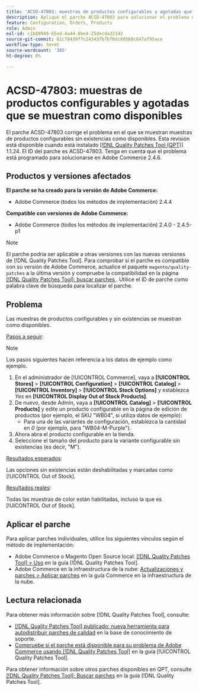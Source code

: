 ```yaml
---
title: 'ACSD-47803: muestras de productos configurables y agotadas que se muestran como disponibles'
description: Aplique el parche ACSD-47803 para solucionar el problema de Adobe Commerce donde las muestras de productos configurables y sin existencias se muestran como disponibles.
feature: Configuration, Orders, Products
role: Admin
exl-id: c1b80949-65ed-4a44-8be4-25decda32142
source-git-commit: 81c78439f7c243437b7b76dc80560c847af95ace
workflow-type: tm+mt
source-wordcount: '385'
ht-degree: 0%

---
```


# ACSD-47803: muestras de productos configurables y agotadas que se muestran como disponibles

El parche ACSD-47803 corrige el problema en el que se muestran muestras de productos configurables sin existencias como disponibles. Esta revisión está disponible cuando está instalado [[!DNL Quality Patches Tool (QPT)]](https://experienceleague.adobe.com/es/docs/commerce-knowledge-base/kb/announcements/commerce-announcements/magento-quality-patches-released-new-tool-to-self-serve-quality-patches) 1.1.24. El ID del parche es ACSD-47803. Tenga en cuenta que el problema está programado para solucionarse en Adobe Commerce 2.4.6.

## Productos y versiones afectados

**El parche se ha creado para la versión de Adobe Commerce:**

* Adobe Commerce (todos los métodos de implementación) 2.4.4

**Compatible con versiones de Adobe Commerce:**

* Adobe Commerce (todos los métodos de implementación) 2.4.0 - 2.4.5-p1

>[!NOTE]
>
>El parche podría ser aplicable a otras versiones con las nuevas versiones de [!DNL Quality Patches Tool]. Para comprobar si el parche es compatible con su versión de Adobe Commerce, actualice el paquete `magento/quality-patches` a la última versión y compruebe la compatibilidad en la página [[!DNL Quality Patches Tool]: buscar parches ](https://experienceleague.adobe.com/tools/commerce-quality-patches/index.html?lang=es). Utilice el ID de parche como palabra clave de búsqueda para localizar el parche.

## Problema

Las muestras de productos configurables y sin existencias se muestran como disponibles.

<u>Pasos a seguir</u>:

>[!NOTE]
>
>Los pasos siguientes hacen referencia a los datos de ejemplo como ejemplo.

1. En el administrador de [!UICONTROL Commerce], vaya a **[!UICONTROL Stores]** > **[!UICONTROL Configuration]** > **[!UICONTROL Catalog]** > **[!UICONTROL Inventory]** > **[!UICONTROL Stock Options]** y establezca *Yes* en **[!UICONTROL Display Out of Stock Products]**.
1. De nuevo, desde Admin, vaya a **[!UICONTROL Catalog]** > **[!UICONTROL Products]** y edite un producto configurable en la página de edición de productos (por ejemplo, el SKU &quot;WB04&quot;, si utiliza datos de ejemplo):
   * Para una de las variantes de configuración, establezca la cantidad en *0* (por ejemplo, para &quot;WB04-M-Purple&quot;).
1. Ahora abra el producto configurable en la tienda.
1. Seleccione el tamaño del producto para la variante configurable sin existencias (es decir, &quot;M&quot;).

<u>Resultados esperados</u>:

Las opciones sin existencias están deshabilitadas y marcadas como [!UICONTROL Out of Stock].

<u>Resultados reales</u>:

Todas las muestras de color están habilitadas, incluso la que es [!UICONTROL Out of Stock].

## Aplicar el parche

Para aplicar parches individuales, utilice los siguientes vínculos según el método de implementación:

* Adobe Commerce o Magento Open Source local: [[!DNL Quality Patches Tool] > Uso](/help/tools/quality-patches-tool/usage.md) en la guía [!DNL Quality Patches Tool].
* Adobe Commerce en la infraestructura de la nube: [Actualizaciones y parches > Aplicar parches](https://experienceleague.adobe.com/docs/commerce-cloud-service/user-guide/develop/upgrade/apply-patches.html?lang=es) en la guía Commerce en la infraestructura de la nube.

## Lectura relacionada

Para obtener más información sobre [!DNL Quality Patches Tool], consulte:

* [[!DNL Quality Patches Tool] publicado: nueva herramienta para autodistribuir parches de calidad](https://experienceleague.adobe.com/es/docs/commerce-knowledge-base/kb/announcements/commerce-announcements/magento-quality-patches-released-new-tool-to-self-serve-quality-patches) en la base de conocimiento de soporte.
* [Compruebe si el parche está disponible para su problema de Adobe Commerce usando [!DNL Quality Patches Tool]](/help/tools/quality-patches-tool/patches-available-in-qpt/check-patch-for-magento-issue-with-magento-quality-patches.md) en la guía [!UICONTROL Quality Patches Tool].


Para obtener información sobre otros parches disponibles en QPT, consulte [[!DNL Quality Patches Tool]: Buscar parches](https://experienceleague.adobe.com/tools/commerce-quality-patches/index.html?lang=es) en la guía [!DNL Quality Patches Tool].
